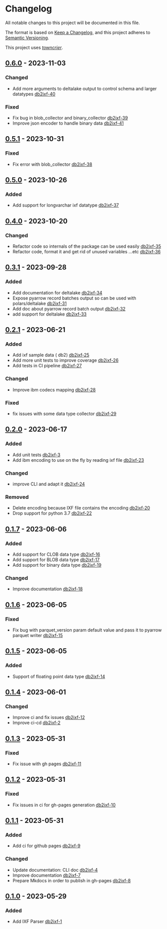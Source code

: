 # Changelog

All notable changes to this project will be documented in this file.

The format is based on [Keep a Changelog](https://keepachangelog.com/en/1.0.0/), and this project adheres
to [Semantic Versioning](https://semver.org/spec/v2.0.0.html).

This project uses [*towncrier*](https://towncrier.readthedocs.io/).

<!-- release notes start -->
## [0.6.0](https://github.com/ismailhammounou/db2ixf/tree/0.6.0) - 2023-11-03


### Changed

- Add more arguments to deltalake output to control schema and larger datatypes [db2ixf-40](https://github.com/ismailhammounou/db2ixf/issues/40)


### Fixed

- Fix bug in blob_collector and binary_collector [db2ixf-39](https://github.com/ismailhammounou/db2ixf/issues/39)
- Improve json encoder to handle binary data [db2ixf-41](https://github.com/ismailhammounou/db2ixf/issues/41)

## [0.5.1](https://github.com/ismailhammounou/db2ixf/tree/0.5.1) - 2023-10-31


### Fixed

- Fix error with blob_collector [db2ixf-38](https://github.com/ismailhammounou/db2ixf/issues/38)


## [0.5.0](https://github.com/ismailhammounou/db2ixf/tree/0.5.0) - 2023-10-26

### Added

- Add support for longvarchar ixf datatype [db2ixf-37](https://github.com/ismailhammounou/db2ixf/issues/37)

## [0.4.0](https://github.com/ismailhammounou/db2ixf/tree/0.4.0) - 2023-10-20

### Changed

- Refactor code so internals of the package can be used
  easily [db2ixf-35](https://github.com/ismailhammounou/db2ixf/issues/35)
- Refactor code, format it and get rid of unused variables
  ...etc [db2ixf-36](https://github.com/ismailhammounou/db2ixf/issues/36)

## [0.3.1](https://github.com/ismailhammounou/db2ixf/tree/0.3.1) - 2023-09-28

### Added

- Add documentation for deltalake [db2ixf-34](https://github.com/ismailhammounou/db2ixf/issues/34)
- Expose pyarrow record batches output so can be used with
  polars/deltalake [db2ixf-31](https://github.com/ismailhammounou/db2ixf/issues/31)
- Add doc about pyarrow record batch output [db2ixf-32](https://github.com/ismailhammounou/db2ixf/issues/32)
- add support for deltalake [db2ixf-33](https://github.com/ismailhammounou/db2ixf/issues/33)

## [0.2.1](https://github.com/ismailhammounou/db2ixf/tree/0.2.1) - 2023-06-21

### Added

- Add ixf sample data (
  db2) [db2ixf-25](https://github.com/ismailhammounou/db2ixf/issues/25)
- Add more unit tests to improve coverage [db2ixf-26](https://github.com/ismailhammounou/db2ixf/issues/26)
- Add tests in CI pipeline [db2ixf-27](https://github.com/ismailhammounou/db2ixf/issues/27)

### Changed

- Improve ibm codecs mapping [db2ixf-28](https://github.com/ismailhammounou/db2ixf/issues/28)

### Fixed

- fix issues with some data type collector [db2ixf-29](https://github.com/ismailhammounou/db2ixf/issues/29)

## [0.2.0](https://github.com/ismailhammounou/db2ixf/tree/0.2.0) - 2023-06-17

### Added

- Add unit tests [db2ixf-3](https://github.com/ismailhammounou/db2ixf/issues/3)
- Add ibm encoding to use on the fly by reading ixf
  file [db2ixf-23](https://github.com/ismailhammounou/db2ixf/issues/23)

### Changed

- improve CLI and adapt it [db2ixf-24](https://github.com/ismailhammounou/db2ixf/issues/24)

### Removed

- Delete encoding because IXF file contains the
  encoding [db2ixf-20](https://github.com/ismailhammounou/db2ixf/issues/20)
- Drop support for python 3.7 [db2ixf-22](https://github.com/ismailhammounou/db2ixf/issues/22)

## [0.1.7](https://github.com/ismailhammounou/db2ixf/tree/0.1.7) - 2023-06-06

### Added

- Add support for CLOB data type [db2ixf-16](https://github.com/ismailhammounou/db2ixf/issues/16)
- Add support for BLOB data type [db2ixf-17](https://github.com/ismailhammounou/db2ixf/issues/17)
- Add support for binary data type [db2ixf-19](https://github.com/ismailhammounou/db2ixf/issues/19)

### Changed

- Improve documentation [db2ixf-18](https://github.com/ismailhammounou/db2ixf/issues/18)

## [0.1.6](https://github.com/ismailhammounou/db2ixf/tree/0.1.6) - 2023-06-05

### Fixed

- Fix bug with parquet_version param default value and pass it to pyarrow parquet
  writer [db2ixf-15](https://github.com/ismailhammounou/db2ixf/issues/15)

## [0.1.5](https://github.com/ismailhammounou/db2ixf/tree/0.1.5) - 2023-06-05

### Added

- Support of floating point data type [db2ixf-14](https://github.com/ismailhammounou/db2ixf/issues/14)

## [0.1.4](https://github.com/ismailhammounou/db2ixf/tree/0.1.4) - 2023-06-01

### Changed

- Improve ci and fix issues [db2ixf-12](https://github.com/ismailhammounou/db2ixf/issues/12)
- Improve ci-cd [db2ixf-2](https://github.com/ismailhammounou/db2ixf/issues/2)

## [0.1.3](https://github.com/ismailhammounou/db2ixf/tree/0.1.3) - 2023-05-31

### Fixed

- Fix issue with gh pages
  [db2ixf-11](https://github.com/ismailhammounou/db2ixf/issues/11)

## [0.1.2](https://github.com/ismailhammounou/db2ixf/tree/0.1.2) - 2023-05-31

### Fixed

- Fix issues in ci for gh-pages generation [db2ixf-10](https://github.com/ismailhammounou/db2ixf/issues/10)

## [0.1.1](https://github.com/ismailhammounou/db2ixf/tree/0.1.1) - 2023-05-31

### Added

- Add ci for github pages [db2ixf-9](https://github.com/ismailhammounou/db2ixf/issues/9)

### Changed

- Update documentation: CLI doc [db2ixf-4](https://github.com/ismailhammounou/db2ixf/issues/4)
- Improve documentation [db2ixf-7](https://github.com/ismailhammounou/db2ixf/issues/7)
- Prepare Mkdocs in order to publish in gh-pages [db2ixf-8](https://github.com/ismailhammounou/db2ixf/issues/8)

## [0.1.0](https://github.com/ismailhammounou/db2ixf/tree/0.1.0) - 2023-05-29

### Added

- Add IXF Parser [db2ixf-1](https://github.com/ismailhammounou/db2ixf/issues/1)
